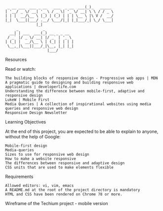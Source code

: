 ```
 _ __ ___  ___ _ __   ___  _ __  ___(_)_   _____ 
| '__/ _ \/ __| '_ \ / _ \| '_ \/ __| \ \ / / _ \
| | |  __/\__ \ |_) | (_) | | | \__ \ |\ V /  __/
|_|  \___||___/ .__/ \___/|_| |_|___/_| \_/ \___|
              |_|                                
     _           _             
  __| | ___  ___(_) __ _ _ __  
 / _` |/ _ \/ __| |/ _` | '_ \ 
| (_| |  __/\__ \ | (_| | | | |
 \__,_|\___||___/_|\__, |_| |_|
                   |___/       
```


Resources

Read or watch:

    The building blocks of responsive design - Progressive web apps | MDN
    A pragmatic guide to designing and building responsive web applications | developerlife.com
    Understanding the difference between mobile-first, adaptive and responsive design
    LukeW | Mobile First
    Media Queries | A collection of inspirational websites using media queries and responsive web design
    Responsive Design Newsletter

Learning Objectives

At the end of this project, you are expected to be able to explain to anyone, without the help of Google:

    Mobile-first design
    Media-queries
    Sizes to use for responsive web design
    How to make a website responsive
    The differences between responsive and adaptive design
    CSS units that are used to make elements flexible

Requirements

    Allowed editors: vi, vim, emacs
    A README.md at the root of the project directory is mandatory
    HTML and CSS have been rendered on Chrome 78 or more.

Wireframe of the Techium project - mobile version

